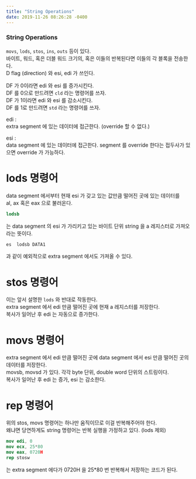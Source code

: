 ```yaml
---
title: "String Operations"
date: 2019-11-26 08:26:28 -0400
---
```


### String Operations

`movs`, `lods`, `stos`, `ins`, `outs` 등이 있다.  
바이트, 워드, 혹은 더블 워드 크기의, 혹은 이들의 반복된다면 이들의 각 블록을 전송한다.  
D flag (direction) 와 esi, edi 가 쓰인다.  

DF 가 0이라면 edi 와 esi 를 증가시킨다.  
DF 를 0으로 만드려면 `cld` 라는 명령어를 쓰자.  
DF 가 1이라면 edi 와 esi 를 감소시킨다.  
DF 를 1로 만드려면 `std` 라는 명령어를 쓰자.  

edi :  
extra segment 에 있는 데이터에 접근한다. (override 할 수 없다.)  

esi :  
data segment 에 있는 데이터에 접근한다. 
segment 를 override 한다는 접두사가 있으면 override 가 가능하다.  



# lods 명령어
data segment 에서부터 현재 esi 가 갖고 있는 값만큼 떨어진 곳에 있는 데이터를  
al, ax 혹은 eax 으로 불러온다.  

```nasm
lodsb
``` 
는
data segment 의 esi 가 가리키고 있는 바이트 단위 string 을 a 레지스터로 가져오라는 뜻이다.  

```nasm
es  lodsb DATA1
```
과 같이 예외적으로 extra segment 에서도 가져올 수 있다.  
  
  
  
# stos 명령어  
이는 앞서 설명한 `lods` 와 반대로 작동한다.  
extra segment 에서 edi 만큼 떨어진 곳에 현재 a 레지스터를 저장한다.  
복사가 일어난 후 edi 는 자동으로 증가한다.  
  
  
  
# movs 명령어  
extra segment 에서 edi 만큼 떨어진 곳에 data segment 에서 esi 만큼 떨어진 곳의 데이터를 저장한다.  
movsb, movsd 가 있다. 각각 byte 단위, double word 단위의 스트링이다.  
복사가 일어난 후 edi 는 증가, esi 는 감소한다.  
  
  
  
# rep 명령어
위의 stos, movs 명령어는 하나만 움직이므로 이걸 반복해주어야 한다.  
왜냐면 당연하게도 string 명령어는 반복 실행을 가정하고 있다. (lods 제외)

```nasm
mov edi, 0
mov ecx, 25*80
mov eax, 0720H
rep stosw
```
는 
extra segment 에다가 0720H 을 25*80 번 반복해서 저장하는 코드가 된다.

